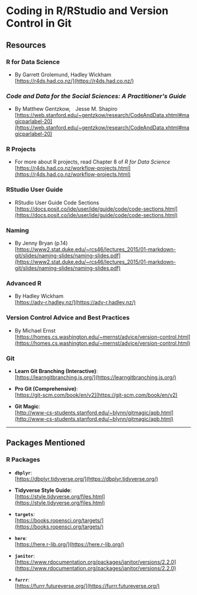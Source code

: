 # Coding in R/RStudio and Version Control in Git

## **Resources**

### **R for Data Science** 
- By Garrett Grolemund, Hadley Wickham  
  [https://r4ds.had.co.nz/](https://r4ds.had.co.nz/)  

### *Code and Data for the Social Sciences: A Practitioner's Guide*  
- By Matthew Gentzkow, Jesse M. Shapiro
  [https://web.stanford.edu/~gentzkow/research/CodeAndData.xhtml#magicparlabel-20](https://web.stanford.edu/~gentzkow/research/CodeAndData.xhtml#magicparlabel-20)
  
### **R Projects**
- For more about R projects, read Chapter 8 of *R for Data Science*  
  [https://r4ds.had.co.nz/workflow-projects.html](https://r4ds.had.co.nz/workflow-projects.html)

### **RStudio User Guide**  
- RStudio User Guide Code Sections
 [https://docs.posit.co/ide/user/ide/guide/code/code-sections.html](https://docs.posit.co/ide/user/ide/guide/code/code-sections.html)

### **Naming**
- By Jenny Bryan (p.14)  
  [https://www2.stat.duke.edu/~rcs46/lectures_2015/01-markdown-git/slides/naming-slides/naming-slides.pdf](https://www2.stat.duke.edu/~rcs46/lectures_2015/01-markdown-git/slides/naming-slides/naming-slides.pdf)

### **Advanced R** 
- By Hadley Wickham  
  [https://adv-r.hadley.nz/](https://adv-r.hadley.nz/)
  
### **Version Control Advice and Best Practices**
- By Michael Ernst  
  [https://homes.cs.washington.edu/~mernst/advice/version-control.html](https://homes.cs.washington.edu/~mernst/advice/version-control.html)  

### **Git**
- **Learn Git Branching (Interactive)**:  
  [https://learngitbranching.js.org/](https://learngitbranching.js.org/)  

- **Pro Git (Comprehensive)**:  
  [https://git-scm.com/book/en/v2](https://git-scm.com/book/en/v2)  

- **Git Magic**:  
  [http://www-cs-students.stanford.edu/~blynn/gitmagic/apb.html](http://www-cs-students.stanford.edu/~blynn/gitmagic/apb.html)  

---

## **Packages Mentioned**

### **R Packages**
- **`dbplyr`**:  
  [https://dbplyr.tidyverse.org/](https://dbplyr.tidyverse.org/)  

- **Tidyverse Style Guide**:  
  [https://style.tidyverse.org/files.html](https://style.tidyverse.org/files.html)  

- **`targets`**:  
  [https://books.ropensci.org/targets/](https://books.ropensci.org/targets/)  

- **`here`**:  
  [https://here.r-lib.org/](https://here.r-lib.org/)  

- **`janitor`**:  
  [https://www.rdocumentation.org/packages/janitor/versions/2.2.0](https://www.rdocumentation.org/packages/janitor/versions/2.2.0)  

- **`furrr`**:  
  [https://furrr.futureverse.org/](https://furrr.futureverse.org/)  



